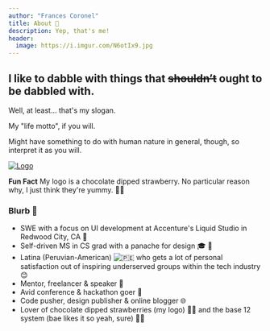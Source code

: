 ```yaml
---
author: "Frances Coronel"
title: About 👀️
description: Yep, that's me!
header:
  image: https://i.imgur.com/N6otIx9.jpg
---
```


<h2>I like to dabble with things that <del>shouldn’t</del> ought to be dabbled with.</h2>

Well, at least... that's my slogan.

My "life motto", if you will.

Might have something to do with human nature in general, though, so interpret it
as you will.

[![Logo](https://i.imgur.com/20odQOI.png)](https://www.behance.net/gallery/55919431/New-Logo-FVCproductions)

<p class="notice"><b>Fun Fact</b> My logo is a chocolate dipped strawberry. No particular
reason why, I just think they're yummy. 🍓🍫</p>

### Blurb 📇

* SWE with a focus on UI development at Accenture's Liquid Studio in Redwood
  City, CA 💼
* Self-driven MS in CS grad with a panache for design 🎓️ 🔨️
* Latina (Peruvian-American)
  <img class="emoji" src="//abs.twimg.com/emoji/v2/72x72/1f1f5-1f1ea.png" draggable="false" alt="🇵🇪" title="Flag of Peru" aria-label="Emoji: Flag of Peru">
  who gets a lot of personal satisfaction out of inspiring underserved groups
  within the tech industry 😊
* Mentor, freelancer & speaker 💬️
* Avid conference & hackathon goer 🚗
* Code pusher, design publisher & online blogger 🌐️
* Lover of chocolate dipped strawberries (my logo) 🍓️🍫️ and the base 12 system
  (bae likes it so yeah, sure) 📐😍
